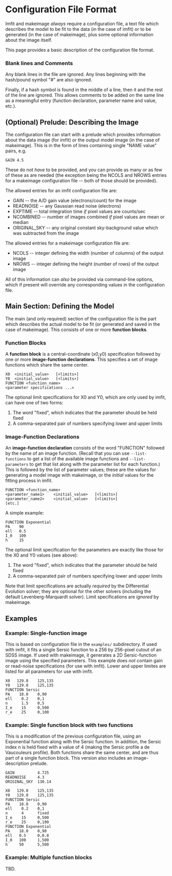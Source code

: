 # Configuration File Format

Imfit and makeimage *always* require a configuration file, a text file which describes the
model to be fit to the data (in the case of imfit) or to be generated (in the
case of makeimage), plus some optional information about the image itself.

This page provides a basic description of the configuration file format.

### Blank lines and Comments

Any blank lines in the file are ignored. Any lines beginning with the hash/pound
symbol "#" are also ignored.

Finally, if a hash symbol is found in the middle of a line, then it and the
rest of the line are ignored.  This allows comments to be added on the same
line as a meaningful entry (function declaration, parameter name and value, etc.).


## (Optional) Prelude: Describing the Image

The configuration file can start with a prelude which provides
information about the data image (for imfit) or the output model image (in the
case of makeimage). This is in the form of lines containing single "NAME value" pairs, e.g.   

    GAIN 4.5

These do not *have* to be provided, and you can provide as many or as few of
these as are needed (the exception being the NCOLS and NROWS entries for a
makeimage configuration file -- both of those should be provided).

The allowed entries for an imfit configuration file are:
* GAIN -- the A/D gain value (electrons/count) for the image
* READNOISE -- any Gaussian read noise (electrons)
* EXPTIME -- total integration time *if* pixel values are counts/sec
* NCOMBINED -- number of images combined *if* pixel values are mean or median
* ORIGINAL_SKY -- any original constant sky-background value which was subtracted from the image

The allowed entries for a makeimage configuration file are:
* NCOLS -- integer defining the width (number of columns) of the output image
* NROWS -- integer defining the height (number of rows) of the output image

All of this information can *also* be provided via command-line options, which if present
will override any corresponding values in the configuration file.


## Main Section: Defining the Model

The main (and only required) section of the configuration file is the part which
describes the actual model to be fit (or generated and saved in the case of makeimage).
This consists of one or more **function blocks**.

### Function Blocks

A **function block** is a central-coordinate (x0,y0) specification followed by one or
more **image-function declarations**. This specifies a set of image functions which
share the same center.

    X0  <initial_value>   [<limits>]
    Y0  <initial_value>   [<limits>]
    FUNCTION <function_name>
    <parameter specifications ...>

The optional limit specifications for X0 and Y0, which are only used by imfit, can have one of two forms:
1. The word "fixed", which indicates that the parameter should be held fixed
2. A comma-separated pair of numbers specifying lower and upper limits

### Image-Function Declarations

An **image-function declaration** consists of the word "FUNCTION" followed by the
name of an image function. (Recall that you can use `--list-functions` to
get a list of the available image functions and `--list-parameters` to get that
list along with the parameter list for each function.) This is followed by the
list of parameter values; these are the values for generating a model image with
makeimage, or the *initial* values for the fitting process
in imfit.

    FUNCTION <function_name>
    <parameter_name1>    <initial_value>   [<limits>]
    <parameter_name2>    <initial_value>   [<limits>]
    [etc.]

A simple example:

    FUNCTION Exponential
    PA    90
    ell   0.5
    I_0   100
    h     15

The optional limit specification for the parameters are exactly like those for the
X0 and Y0 values (see above):
1. The word "fixed", which indicates that the parameter should be held fixed
2. A comma-separated pair of numbers specifying lower and upper limits

Note that limit specifications are actually *required* by the Differential Evolution
solver; they are optional for the other solvers (including the default Levenberg-Marquardt solver).
Limit specifications are *ignored* by makeimage.


## Examples

### Example: Single-function image

This is based on configuration file in the `examples/` subdirectory. If
used with imfit, it fits a single Sersic function to a 256 by 256-pixel
cutout of an SDSS image. If used with makeimage, it generates a 2D Sersic-function
image using the specified parameters. This example does *not* contain gain or read-noise
specifications (for use with imfit). Lower and upper limites are listed for all parameters
for use with imfit.

    X0   129.0    125,135
    Y0   129.0    125,135
    FUNCTION Sersic
    PA    18.0    0,90
    ell    0.2    0,1
    n      1.5    0,5
    I_e    15     0,500
    r_e    25     0,100


### Example: Single function block with two functions

This is a modification of the previous configuration file, using an Exponential function
along with the Sersic function. In addition, the Sersic index *n* is held fixed with a
value of 4 (making the Sersic profile a de Vaucouleurs profile). Both functions share the 
same center, and are thus part of a single function block. This version also includes
an image-description prelude.

    GAIN          4.725
    READNOISE     4.3
    ORIGINAL_SKY  130.14
    
    X0   129.0    125,135
    Y0   129.0    125,135
    FUNCTION Sersic
    PA    18.0    0,90
    ell    0.2    0,1
    n      4      fixed
    I_e    15     0,500
    r_e    25     0,100
    FUNCTION Exponential
    PA    18.0    0,90
    ell   0.5     0,0.8
    I_0   100     1,500
    h     50      5,500

### Example: Multiple function blocks

TBD.

